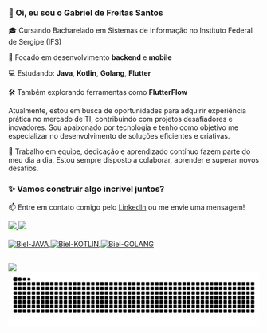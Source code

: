 ### 👋 Oi, eu sou o Gabriel de Freitas Santos

🎓 Cursando Bacharelado em Sistemas de Informação no Instituto Federal de Sergipe (IFS)

🎯 Focado em desenvolvimento **backend** e **mobile**

💻 Estudando: **Java**, **Kotlin**, **Golang**, **Flutter**

🛠️ Também explorando ferramentas como **FlutterFlow**

Atualmente, estou em busca de oportunidades para adquirir experiência prática no mercado de TI, contribuindo com projetos desafiadores e inovadores. Sou apaixonado por tecnologia e tenho como objetivo me especializar no desenvolvimento de soluções eficientes e criativas.

🤝 Trabalho em equipe, dedicação e aprendizado contínuo fazem parte do meu dia a dia. Estou sempre disposto a colaborar, aprender e superar novos desafios.

### ✨ Vamos construir algo incrível juntos?

📫 Entre em contato comigo pelo [LinkedIn]([https://www.linkedin.com/in/gabriel-de-freitas-santos-9958a5222/]) ou me envie uma mensagem!


<div>
  <a href="https://github.com/zGabrielF">
  <img height="160em" src="https://github-readme-stats.vercel.app/api?username=zGabrielF&show_icons=true&theme=dark&include_all_commits=true&count_private=true"/>
  <img height="160em" src="https://github-readme-stats.vercel.app/api/top-langs/?username=zGabrielF&layout=compact&langs_count=16&theme=dark"/>
</div>
  
<div style="display: inline_block"><br>
  <img align="center" alt="Biel-JAVA" height="60" width="60" src="https://cdn.jsdelivr.net/gh/devicons/devicon/icons/java/java-original-wordmark.svg"/>
  <img align="center" alt="Biel-KOTLIN" height="60" width="60" src="https://cdn.jsdelivr.net/gh/devicons/devicon/icons/kotlin/kotlin-original-wordmark.svg"/>
  <img align="center" alt="Biel-GOLANG" height="60" width="60" src="https://cdn.jsdelivr.net/gh/devicons/devicon@latest/icons/go/go-original-wordmark.svg"/>      
  
</div>
  
##

  <div>
  <a href="https://www.linkedin.com/in/gabriel-de-freitas-santos-9958a5222/" target="_blank"><img src="https://img.shields.io/badge/-LinkedIn-%230077B5?style=for-the-badge&logo=linkedin&logoColor=white" target="_blank"></a>   
</div>

<picture align="center">
  <source media="(prefers-color-scheme: dark)" srcset="https://raw.githubusercontent.com/zGabrielF/zGabrielF/output/github-contribution-grid-snake-dark.svg">
  <source media="(prefers-color-scheme: light)" srcset="https://raw.githubusercontent.com/zGabrielF/zGabrielF/output/github-contribution-grid-snake-dark.svg">
  <img align="center" alt="github contribution grid snake animation" src="https://raw.githubusercontent.com/zGabrielF/zGabrielF/output/github-contribution-grid-snake.svg">
</picture>

  
